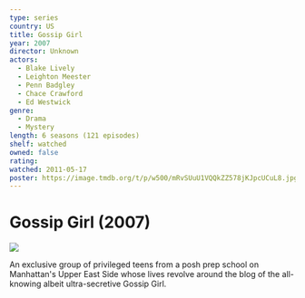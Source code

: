 ```yaml
---
type: series
country: US
title: Gossip Girl
year: 2007
director: Unknown
actors:
  - Blake Lively
  - Leighton Meester
  - Penn Badgley
  - Chace Crawford
  - Ed Westwick
genre:
  - Drama
  - Mystery
length: 6 seasons (121 episodes)
shelf: watched
owned: false
rating:
watched: 2011-05-17
poster: https://image.tmdb.org/t/p/w500/mRvSUuU1VQQkZZ578jKJpcUCuL8.jpg
---
```


# Gossip Girl (2007)

![](https://image.tmdb.org/t/p/w500/mRvSUuU1VQQkZZ578jKJpcUCuL8.jpg)

An exclusive group of privileged teens from a posh prep school on Manhattan's Upper East Side whose lives revolve around the blog of the all-knowing albeit ultra-secretive Gossip Girl.
